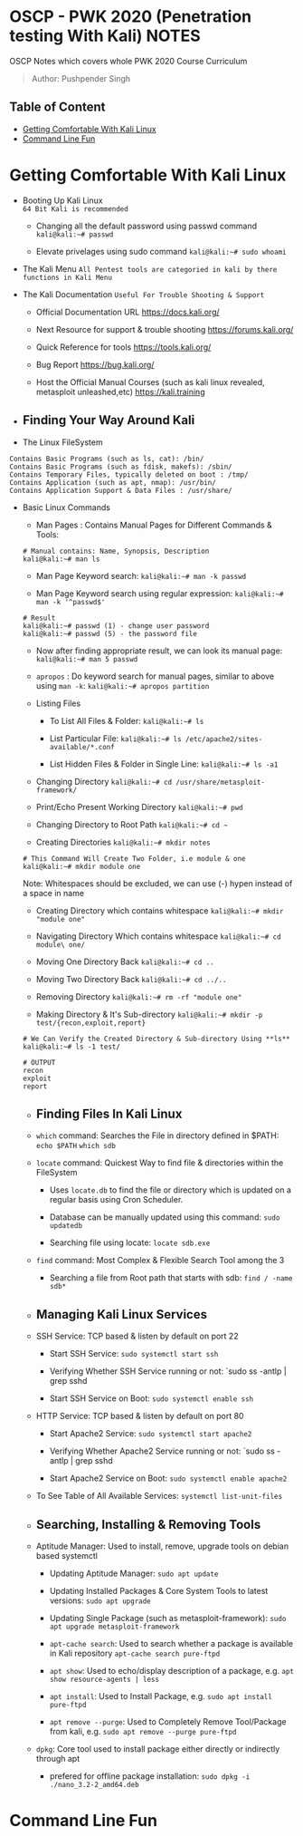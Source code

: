 
# OSCP - PWK 2020 (Penetration testing With Kali) NOTES
OSCP Notes which covers whole PWK 2020 Course Curriculum 
> Author: Pushpender Singh

## Table of Content
- [Getting Comfortable With Kali Linux](#getting-comfortable-with-kali-linux)
- [Command Line Fun](#command-line-fun)


Getting Comfortable With Kali Linux
========================================================================================================

-   Booting Up Kali Linux  
	`64 Bit Kali is recommended`
 	
	-   Changing all the default password using passwd command
	`kali@kali:~# passwd`
	
	-	Elevate privelages using sudo command
	`kali@kali:~# sudo whoami`
	
-	The Kali Menu
	`All Pentest tools are categoried in kali by there functions in Kali Menu`
	
-	The Kali Documentation
	`Useful For Trouble Shooting & Support`

	-	Official Documentation URL
	https://docs.kali.org/
	
	-	Next Resource for support & trouble shooting
	https://forums.kali.org/
	
	-	Quick Reference for tools
	https://tools.kali.org/
	
	-	Bug Report
	https://bug.kali.org/
	
	-	Host the Official Manual Courses (such as kali linux revealed, metasploit unleashed,etc)
	https://kali.training
	
-	Finding Your Way Around Kali
	---------------------------------------------------------------------------------------------------------------------------
	
-	The Linux FileSystem	
```
Contains Basic Programs (such as ls, cat): /bin/
Contains Basic Programs (such as fdisk, makefs): /sbin/
Contains Temporary Files, typically deleted on boot : /tmp/
Contains Application (such as apt, nmap): /usr/bin/
Contains Application Support & Data Files : /usr/share/
```
	
-	Basic Linux Commands
	
	-	Man Pages : Contains Manual Pages for Different Commands & Tools:
	```
	# Manual contains: Name, Synopsis, Description
	kali@kali:~# man ls
	```
	
	-	Man Page Keyword search:
	`kali@kali:~# man -k passwd`
	
	-	Man Page Keyword search using regular expression:
	`kali@kali:~# man -k '^passwd$'`
	
	```
	# Result
	kali@kali:~# passwd (1) - change user password
	kali@kali:~# passwd (5) - the password file
	```
	
	-	Now after finding appropriate result, we can look its manual page:
	`kali@kali:~# man 5 passwd`
	
	-	`apropos` : Do keyword search for manual pages, similar to above using `man -k`:
	`kali@kali:~# apropos partition`
	
	-	Listing Files

		-	To List All Files & Folder:
		`kali@kali:~# ls` 
	
		-	List Particular File:
		`kali@kali:~# ls /etc/apache2/sites-available/*.conf`
	
		-	List Hidden Files & Folder in Single Line:
		`kali@kali:~# ls -a1`
	
	-	Changing Directory
	`kali@kali:~# cd /usr/share/metasploit-framework/`	
	
	-	Print/Echo Present Working Directory
	`kali@kali:~# pwd`
	
	-	Changing Directory to Root Path
	`kali@kali:~# cd ~`
	
	-	Creating Directories
	`kali@kali:~# mkdir notes`

	```
	# This Command Will Create Two Folder, i.e module & one
	kali@kali:~# mkdir module one
	```

	Note: Whitespaces should be excluded, we can use (-) hypen instead of a space in name

	-	Creating Directory which contains whitespace
	`kali@kali:~# mkdir "module one"`
	
	-	Navigating Directory Which contains whitespace
	`kali@kali:~# cd module\ one/`
	
	-	Moving One Directory Back
	`kali@kali:~# cd ..`
	
	-	Moving Two Directory Back
	`kali@kali:~# cd ../..`
	
	-	Removing Directory
	`kali@kali:~# rm -rf "module one"`
	
	-	Making Directory & It's Sub-directory 
	`kali@kali:~# mkdir -p test/{recon,exploit,report}`
	
	```
	# We Can Verify the Created Directory & Sub-directory Using **ls**
	kali@kali:~# ls -1 test/
	
	# OUTPUT
	recon
	exploit
	report
	```
	
	-	Finding Files In Kali Linux
		---------------------------------------------------------------------------------------------------------------------------
	
	-	`which` command: Searches the File in directory defined in $PATH: `echo $PATH`
		`which sdb`
		
	-	`locate` command: Quickest Way to find file & directories within the FileSystem
	
		-	Uses `locate.db` to find the file or directory which is updated on a regular basis using Cron Scheduler.
		
		-	Database can be manually updated using this command: `sudo updatedb`
		
		-   Searching file using locate: `locate sdb.exe`
		
	-	`find` command: Most Complex & Flexible Search Tool among the 3

		-   Searching a file from Root path that starts with sdb: `find / -name sdb*`

	-	Managing Kali Linux Services
		---------------------------------------------------------------------------------------------------------------------------	
		
	-	SSH Service: TCP based & listen by default on port 22
		
		-	Start SSH Service: `sudo systemctl start ssh`
		
		-	Verifying Whether SSH Service running or not: `sudo ss -antlp | grep sshd
		
		-   Start SSH Service on Boot: `sudo systemctl enable ssh`
		
	- 	HTTP Service: TCP based & listen by default on port 80
	
		-	Start Apache2 Service: `sudo systemctl start apache2`
		
		-	Verifying Whether Apache2 Service running or not: `sudo ss -antlp | grep sshd
		
		-   Start Apache2 Service on Boot: `sudo systemctl enable apache2`	
		
	-   To See Table of All Available Services: `systemctl list-unit-files`

	-	Searching, Installing & Removing Tools
		---------------------------------------------------------------------------------------------------------------------------		
		
	-	Aptitude Manager: Used to install, remove, upgrade tools on debian based systemctl

		-	Updating Aptitude Manager: `sudo apt update`
		
		-	Updating Installed Packages & Core System Tools to latest versions: `sudo apt upgrade`
		
		-	Updating Single Package (such as metasploit-framework): `sudo apt upgrade metasploit-framework`
		
		-	`apt-cache search`: Used to search whether a package is available in Kali repository
		`apt-cache search pure-ftpd`
		
		-	`apt show`: Used to echo/display description of a package, e.g. `apt show resource-agents | less`
		
		-	`apt install`: Used to Install Package, e.g. `sudo apt install pure-ftpd`
		
		-	`apt remove --purge`: Used to Completely Remove Tool/Package from kali, e.g. `sudo apt remove --purge pure-ftpd`
		
	-	`dpkg`: Core tool used to install package either directly or indirectly through apt

		-	prefered for offline package installation: `sudo dpkg -i ./nano_3.2-2_amd64.deb`
		
Command Line Fun
========================================================================================================	
	
